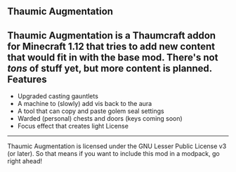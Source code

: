 Thaumic Augmentation
---
Thaumic Augmentation is a Thaumcraft addon for Minecraft 1.12 that tries to add new content that would fit in with the base mod. There's not *tons* of stuff yet, but more content is planned.
Features
---
* Upgraded casting gauntlets
* A machine to (slowly) add vis back to the aura
* A tool that can copy and paste golem seal settings
* Warded (personal) chests and doors (keys coming soon)
* Focus effect that creates light
License
---
Thaumic Augmentation is licensed under the GNU Lesser Public License v3 (or later). So that means if you want to include this mod in a modpack, go right ahead!